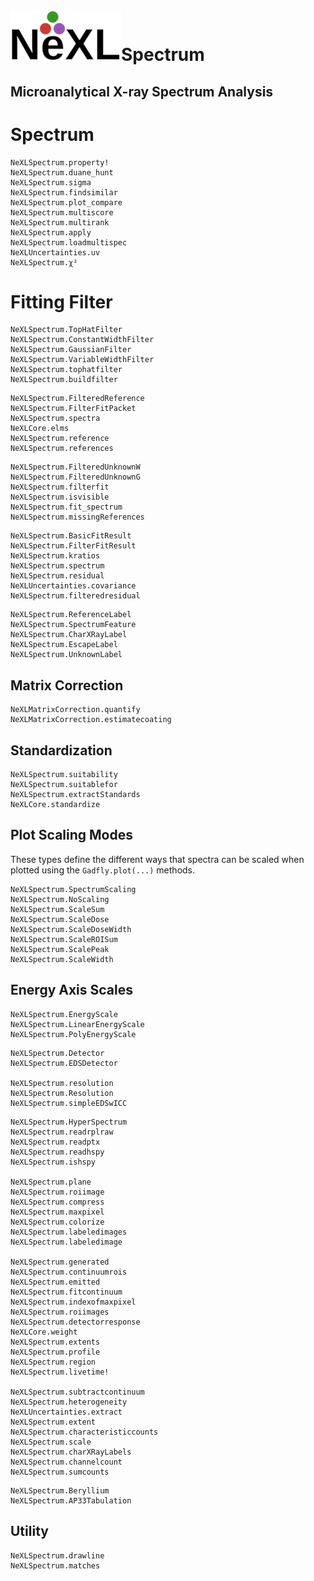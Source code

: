 # ![](NeXL_sm.png)Spectrum
## Microanalytical X-ray Spectrum Analysis

# Spectrum
```@docs
NeXLSpectrum.property!
NeXLSpectrum.duane_hunt
NeXLSpectrum.sigma
NeXLSpectrum.findsimilar
NeXLSpectrum.plot_compare  
NeXLSpectrum.multiscore
NeXLSpectrum.multirank 
NeXLSpectrum.apply
NeXLSpectrum.loadmultispec
NeXLUncertainties.uv
NeXLSpectrum.χ²
```

# Fitting Filter
```@docs
NeXLSpectrum.TopHatFilter
NeXLSpectrum.ConstantWidthFilter
NeXLSpectrum.GaussianFilter
NeXLSpectrum.VariableWidthFilter
NeXLSpectrum.tophatfilter
NeXLSpectrum.buildfilter
```

```@docs
NeXLSpectrum.FilteredReference
NeXLSpectrum.FilterFitPacket
NeXLSpectrum.spectra
NeXLCore.elms
NeXLSpectrum.reference
NeXLSpectrum.references
```

```@docs
NeXLSpectrum.FilteredUnknownW
NeXLSpectrum.FilteredUnknownG
NeXLSpectrum.filterfit
NeXLSpectrum.isvisible
NeXLSpectrum.fit_spectrum
NeXLSpectrum.missingReferences
```

```@docs
NeXLSpectrum.BasicFitResult
NeXLSpectrum.FilterFitResult
NeXLSpectrum.kratios
NeXLSpectrum.spectrum
NeXLSpectrum.residual
NeXLUncertainties.covariance
NeXLSpectrum.filteredresidual
```

```@docs
NeXLSpectrum.ReferenceLabel
NeXLSpectrum.SpectrumFeature
NeXLSpectrum.CharXRayLabel
NeXLSpectrum.EscapeLabel
NeXLSpectrum.UnknownLabel
```

## Matrix Correction
```@docs
NeXLMatrixCorrection.quantify
NeXLMatrixCorrection.estimatecoating
```

## Standardization
```@docs
NeXLSpectrum.suitability
NeXLSpectrum.suitablefor
NeXLSpectrum.extractStandards
NeXLCore.standardize
```

## Plot Scaling Modes
These types define the different ways that spectra can be scaled when plotted
using the `Gadfly.plot(...)` methods.
```@docs
NeXLSpectrum.SpectrumScaling
NeXLSpectrum.NoScaling
NeXLSpectrum.ScaleSum
NeXLSpectrum.ScaleDose
NeXLSpectrum.ScaleDoseWidth
NeXLSpectrum.ScaleROISum
NeXLSpectrum.ScalePeak
NeXLSpectrum.ScaleWidth
```
## Energy Axis Scales
```@docs
NeXLSpectrum.EnergyScale
NeXLSpectrum.LinearEnergyScale
NeXLSpectrum.PolyEnergyScale
```

```@docs
NeXLSpectrum.Detector
NeXLSpectrum.EDSDetector

NeXLSpectrum.resolution
NeXLSpectrum.Resolution
NeXLSpectrum.simpleEDSwICC
```

```@docs
NeXLSpectrum.HyperSpectrum
NeXLSpectrum.readrplraw
NeXLSpectrum.readptx
NeXLSpectrum.readhspy
NeXLSpectrum.ishspy

NeXLSpectrum.plane
NeXLSpectrum.roiimage
NeXLSpectrum.compress
NeXLSpectrum.maxpixel
NeXLSpectrum.colorize
NeXLSpectrum.labeledimages
NeXLSpectrum.labeledimage

NeXLSpectrum.generated
NeXLSpectrum.continuumrois
NeXLSpectrum.emitted
NeXLSpectrum.fitcontinuum
NeXLSpectrum.indexofmaxpixel
NeXLSpectrum.roiimages
NeXLSpectrum.detectorresponse
NeXLCore.weight
NeXLSpectrum.extents
NeXLSpectrum.profile
NeXLSpectrum.region
NeXLSpectrum.livetime!

NeXLSpectrum.subtractcontinuum
NeXLSpectrum.heterogeneity
NeXLUncertainties.extract
NeXLSpectrum.extent
NeXLSpectrum.characteristiccounts
NeXLSpectrum.scale
NeXLSpectrum.charXRayLabels
NeXLSpectrum.channelcount
NeXLSpectrum.sumcounts

```

```@docs
NeXLSpectrum.Beryllium
NeXLSpectrum.AP33Tabulation
```

## Utility
```@docs
NeXLSpectrum.drawline
NeXLSpectrum.matches
```

